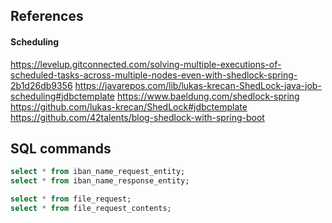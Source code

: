 ## References
#### Scheduling
https://levelup.gitconnected.com/solving-multiple-executions-of-scheduled-tasks-across-multiple-nodes-even-with-shedlock-spring-2b1d26db9356
https://javarepos.com/lib/lukas-krecan-ShedLock-java-job-scheduling#jdbctemplate
https://www.baeldung.com/shedlock-spring
https://github.com/lukas-krecan/ShedLock#jdbctemplate
https://github.com/42talents/blog-shedlock-with-spring-boot

## SQL commands

``` sql
select * from iban_name_request_entity;
select * from iban_name_response_entity;

select * from file_request;
select * from file_request_contents;
```